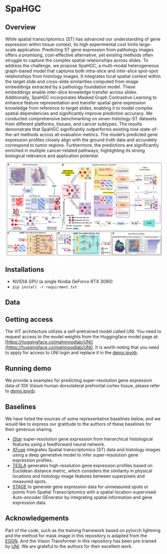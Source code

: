 # SpaHGC
## Overview
While spatial transcriptomics (ST) has advanced our understanding of gene expression within tissue context, its high experimental cost limits large-scale application. Predicting ST gene expression from pathology images offers a promising, cost-effective alternative, yet existing methods often struggle to capture the complex spatial relationships across slides. 
To address the challenge, we propose SpaHGC, a multi-modal heterogeneous graph-based model that captures both intra-slice and inter-slice spot-spot relationships from histology images. 
It integrates local spatial context within the target slide and cross-slide similarities computed from image embeddings extracted by a pathology foundation model. 
These embeddings enable inter-slice knowledge transfer across slides. Additionally, SpaHGC incorporates Masked Graph Contrastive Learning to enhance feature representation and transfer spatial gene expression knowledge from reference to target slides, enabling it to model complex spatial dependencies and significantly improve prediction accuracy.
We conducted comprehensive benchmarking on seven histology-ST datasets from different platforms, tissues, and cancer subtypes. The results demonstrate that SpaHGC significantly outperforms existing nine state-of-the-art methods across all evaluation metrics. The model’s predicted gene expression profiles closely align with the ground truth data and accurately correspond to tumor regions. Furthermore, the predictions are significantly enriched in multiple cancer-related pathways, highlighting its strong biological relevance and application potential.

![Overview.png](Overview.png)

## Installations
- NVIDIA GPU (a single Nvidia GeForce RTX 3090)
- `pip install -r requiremnt.txt`

## Data


## Getting access
The ViT architecture utilizes a self-pretrained model called UNI. You need to request access to the model weights from the Huggingface model page at:[https://huggingface.co/mahmoodlab/UNI](https://huggingface.co/mahmoodlab/UNI). It is worth noting that you need to apply for access to UNI login and replace it in the [demo.ipynb](demo.ipynb).

## Running demo
We provide a examples for predicting super-resolution gene expression data of 10X Visium human dorsolateral prefrontal cortex tissue, please refer to [demo.ipynb](demo.ipynb).

## Baselines
We have listed the sources of some representative baselines below, and we would like to express our gratitude to the authors of these baselines for their generous sharing.

- [iStar](https://github.com/daviddaiweizhang/istar) super-resolution gene expression from hierarchical histological features using a feedforward neural network. 
- [XFuse](https://github.com/ludvb/xfuse) integrates Spatial transcriptomics (ST) data and histology images using a deep generative model to infer super-resolution gene expression profiles. 
- [TESLA](https://github.com/jianhuupenn/TESLA) generates high-resolution gene expression profiles based on Euclidean distance metric, which considers the similarity in physical locations and histology image features between superpixels and measured spots.
- [STAGE](https://github.com/zhanglabtools/STAGE) to generate gene expression data for unmeasured spots or points from Spatial Transcriptomics with a spatial location-supervised Auto-encoder GEnerator by integrating spatial information and gene expression data. 

## Acknowledgements
Part of the code, such as the training framework based on pytorch lightning and the method for mask image in this repository is adapted from the [EGGN](https://github.com/Yan98/EGN). And the Vision Transformer in this repository has been pre-trained by [UNI](https://github.com/mahmoodlab/UNI). We are grateful to the authors for their excellent work.



